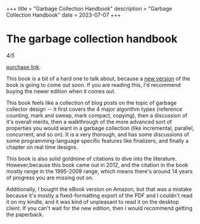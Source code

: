 +++
title = "Garbage Collection Handbook"
description = "Garbage Collection Handbook"
date = 2023-07-07
+++

# The garbage collection handbook

*4/5*

[purchase link](https://www.amazon.com/Garbage-Collection-Handbook-Management-Algorithms/dp/1420082795).

This book is a bit of a hard one to talk about, because a [new version](https://www.routledge.com/The-Garbage-Collection-Handbook-The-Art-of-Automatic-Memory-Management/Jones-Hosking-Moss/p/book/9781032218038) of the book is going to come out soon. If you are reading this, I'd recommend buying the newer edition when it comes out.

This book feels like a collection of blog posts on the topic of garbage collector design -- it first covers the 4 major algorithm types (reference counting, mark and sweep, mark compact, copying), then a discussion of it's overall merits, then a walkthrough of the more advanced sort of properties you would want in a garbage collection (like incremental, parallel, concurrent, and so on). It is a very thorough, and has some discussions of some programming-language specific features like finalizers, and finally a chapter on real time designs.

This book is also solid goldmine of citations to dive into the literature. However,because this book came out in 2012, and the citation in the book mostly range in the 1995-2009 range, which means there's around 14 years of progress you are missing out on.

Additionally, I bought the eBook version on Amazon, but that was a mistake because it's mostly a fixed-formatting export of the PDF and I couldn't read it on my kindle, and it was kind of unpleasant to read it on the desktop client. If you can't wait for the new edition, then I would recommend getting the paperback.  